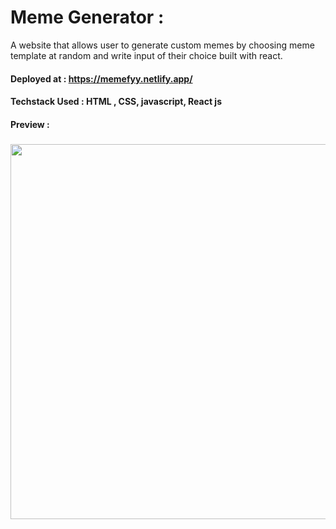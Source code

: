 # Meme Generator :
A website that allows user to generate custom  memes by choosing meme template at random and write input of their choice built with react.

#### Deployed at : https://memefyy.netlify.app/

#### Techstack Used : HTML , CSS, javascript, React js

#### Preview :

### <img src="https://user-images.githubusercontent.com/94778474/176725737-19dbe7b0-3d9c-4ebf-91a6-27433f91582e.jpg" width="600px">
